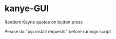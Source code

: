 # kanye-GUI

Random Kayne quotes on button press

Please do "pip install requests" before runnign script
